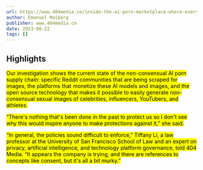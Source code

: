 ```yaml
---
url: https://www.404media.co/inside-the-ai-porn-marketplace-where-everything-and-everyone-is-for-sale/
author: Emanuel Maiberg
publisher: www.404media.co
date: 2023-08-22
tags: []
---
```


## Highlights
<mark>Our investigation shows the current state of the non-consensual AI porn supply chain: specific Reddit communities that are being scraped for images, the platforms that monetize these AI models and images, and the open source technology that makes it possible to easily generate non-consensual sexual images of celebrities, influencers, YouTubers, and athletes.</mark>

<mark>“There's nothing that's been done in the past to protect us so I don't see why this would inspire anyone to make protections against it,” she said.</mark>

<mark>“In general, the policies sound difficult to enforce,” Tiffany Li, a law professor at the University of San Francisco School of Law and an expert on privacy, artificial intelligence, and technology platform governance, told 404 Media. “It appears the company is trying, and there are references to concepts like consent, but it's all a bit murky.”</mark>

